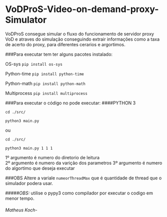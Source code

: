 # VoDProS-Video-on-demand-proxy-Simulator

VoDProS consegue simular o fluxo do funcionamento  de servidor proxy VoD e atraves do simulação conseguindo extrair informações como a taxa de acerto do proxy, para diferentes cerarios e argortimos.


###Para executar tem ter alguns pacotes instalado: 

OS-sys
`pip install os-sys `

Python-time 
`pip install python-time`

Python-math
`pip install python-math`

Multiprocess
`pip install multiprocess`

###Para executar o código no pode executar: 
####PYTHON 3 

    cd ./src/
    
    python3 main.py

ou

    cd ./src/

    python3 main.py 1 1 1

1º argumento é numero do diretorio de leitura  
2º argumento é numero da varição dos parametros
3º argumento é numero do algortimo que deseja executar

###OBS
  Altere a variale `numeorThreadMax` que é quantidade de thread que o simulador podera usar.

#####*OBS:* utilise o pypy3 como compilador por executar o codigo em menor tempo.


###### Matheus Koch-